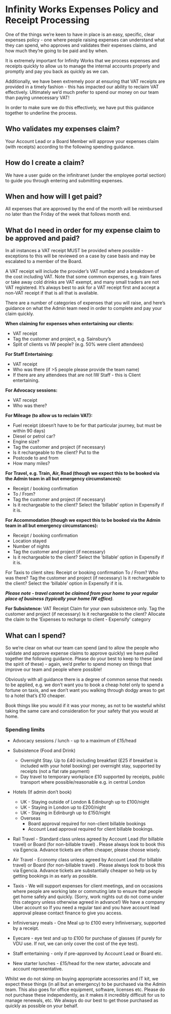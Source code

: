# Infinity Works Expenses Policy and Receipt Processing

One of the things we’re keen to have in place is an easy, specific, clear expenses policy - one where people raising expenses can understand what they can spend, who approves and validates their expenses claims, and how much they’re going to be paid and by when.

It is extremely important for Infinity Works that we process expenses and receipts quickly to allow us to manage the internal accounts properly and promptly and pay you back as quickly as we can.

Additionally, we have been extremely poor at ensuring that VAT receipts are provided in a timely fashion - this has impacted our ability to reclaim VAT effectively. Ultimately we’d much prefer to spend our money on our team than paying unnecessary VAT!

In order to make sure we do this effectively, we have put this guidance together to underline the process.

## Who validates my expenses claim?
Your Account Lead or a Board Member will approve your expenses claim (with receipts) according to the following spending guidance.

## How do I create a claim?
We have a user guide on the infinitranet (under the employee portal section) to guide you through entering and submitting expenses.

## When and how will I get paid?
All expenses that are approved by the end of the month will be reimbursed no later than the Friday of the week that follows month end.

## What do I need in order for my expense claim to be approved and paid?
In all instances a VAT receipt MUST be provided where possible - exceptions to this will be reviewed on a case by case basis and may be escalated to a member of the Board.

A VAT receipt will include the provider’s VAT number and a breakdown of the cost including VAT. Note that some common expenses, e.g. train fares or take away cold drinks are VAT exempt, and many small traders are not VAT registered. It’s always best to ask for a VAT receipt first and accept a non-VAT receipt if that is all that is available.

There are a number of categories of expenses that you will raise, and here’s guidance on what the Admin team need in order to complete and pay your claim quickly.

**When claiming for expenses when entertaining our clients:**
- VAT receipt
- Tag the customer and project, e.g. Sainsbury’s
- Split of clients vs IW people? (e.g. 50% were client attendees)

**For Staff Entertaining:**
- VAT receipt
- Who was there (if >5 people please provide the team name)
- If there are any attendees that are not IW Staff - this is Client entertaining.

**For Advocacy sessions:**
- VAT receipt
- Who was there?

**For Mileage (to allow us to reclaim VAT):**
- Fuel receipt (doesn’t have to be for that particular journey, but must be within 90 days)
- Diesel or petrol car?
- Engine size?
- Tag the customer and project (if necessary)
- Is it rechargeable to the client? Put to the 
- Postcode to and from
- How many miles?

**For Travel, e.g. Train, Air, Road (though we expect this to be booked via the Admin team in all but emergency circumstances):**
- Receipt / booking confirmation
- To / From?
- Tag the customer and project (if necessary)
- Is it rechargeable to the client? Select the ‘billable’ option in Expensify if it is.

**For Accommodation (though we expect this to be booked via the Admin team in all but emergency circumstances):**
- Receipt / booking confirmation
- Location stayed
- Number of nights
- Tag the customer and project (if necessary)
- Is it rechargeable to the client? Select the ‘billable’ option in Expensify if it is.


For Taxis to client sites:
Receipt or booking confirmation
To / From?
Who was there?
Tag the customer and project (if necessary)
Is it rechargeable to the client? Select the ‘billable’ option in Expensify if it is.

_**Please note - travel cannot be claimed from your home to your regular place of business (typically your home IW office)**._

**For Subsistence:**
VAT Receipt
Claim for your own subsistence only.
Tag the customer and project (if necessary)
Is it rechargeable to the client? Allocate the claim to the ‘Expenses to recharge to client - Expensify’ category

## What can I spend?
So we’re clear on what our team can spend (and to allow the people who validate and approve expense claims to approve quickly) we have pulled together the following guidance. Please do your best to keep to these (and the spirit of these) - again, we’d prefer to spend money on things that improve our team and people where possible! 

Obviously with all guidance there is a degree of common sense that needs to be applied, e.g. 
we don’t want you to book a cheap hotel only to spend a fortune on taxis, and we don’t want you walking through dodgy areas to get to a hotel that’s £10 cheaper.

Book things like you would if it was your money, as not to be wasteful whilst taking the same care and consideration for your safety that you would at home.

### Spending limits

- Advocacy sessions / lunch - up to a maximum of £15/head 

- Subsistence (Food and Drink)
  * Overnight Stay. Up to £40 including breakfast (£25 if breakfast is included with your hotel booking) per overnight stay, supported by receipts (not a flat rate payment)
  * Day travel to temporary workplace £10 supported by receipts, public transport where possible/reasonable e.g. in central London
 
- Hotels (If admin don’t book)
  * UK - Staying outside of London & Edinburgh up to £100/night
  * UK - Staying in London up to £200/night
  * UK - Staying in Edinburgh up to £150/night
  * Overseas
    * Board approval required for non-client billable bookings
    * Account Lead approval required for client billable bookings. 

- Rail Travel - Standard class unless agreed by Account Lead (for billable travel) or Board (for non-billable travel) . Please always look to book this via Egencia. Advance tickets are often cheaper, please choose wisely.

- Air Travel - Economy class unless agreed by Account Lead (for billable travel) or Board (for non-billable travel) . Please always look to book this via Egencia. Advance tickets are substantially cheaper so help us by getting bookings in as early as possible.

- Taxis - We will support expenses for client meetings, and on occasions where people are working late or commuting late to ensure that people get home safely and quickly.  (Sorry, work nights out do not come under this category unless otherwise agreed in advance!) We have a company Uber account so If you need a regular taxi and you have account lead approval please contact finance to give you access.

- Infiniversary meals - One Meal up to £100 every Infiniversary, supported by a receipt.

- Eyecare - eye test and up to £100 for purchase of glasses (if purely for VDU use. If not, we can only cover the cost of the eye test).

- Staff entertaining - only if pre-approved by Account Lead or Board etc.

- New starter lunches - £15/head for the new starter, advocate and account representative.

Whilst we do not skimp on buying appropriate accessories and IT kit, we expect these things (in all but an emergency) to be purchased via the Admin team. This also goes for office equipment, software, licenses etc. Please do not purchase these independently, as it makes it incredibly difficult for us to manage renewals, etc. We always do our best to get those purchased as quickly as possible on your behalf.

